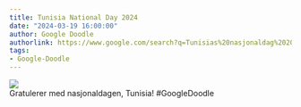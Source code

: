 ```yaml
---
title: Tunisia National Day 2024
date: "2024-03-19 16:00:00"
author: Google Doodle
authorlink: https://www.google.com/search?q=Tunisias%20nasjonaldag%202018
tags:
- Google-Doodle
---
```

<img src="https://www.google.com/logos/doodles/2024/tunisia-national-day-2024-6753651837110201-law.gif" referrerpolicy="no-referrer"><br>Gratulerer med nasjonaldagen, Tunisia! #GoogleDoodle